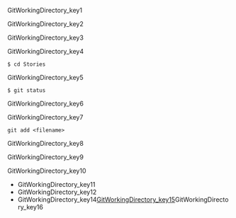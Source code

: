 GitWorkingDirectory_key1


GitWorkingDirectory_key2


GitWorkingDirectory_key3



GitWorkingDirectory_key4


```
$ cd Stories

```
GitWorkingDirectory_key5


```
$ git status
```
GitWorkingDirectory_key6


GitWorkingDirectory_key7


```
git add <filename>
```
GitWorkingDirectory_key8


GitWorkingDirectory_key9



GitWorkingDirectory_key10
- GitWorkingDirectory_key11
- GitWorkingDirectory_key12
- GitWorkingDirectory_key14[GitWorkingDirectory_key15](https://git-scm.com/doc)GitWorkingDirectory_key16
